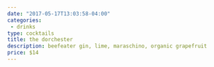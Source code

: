 ```yaml
---
date: "2017-05-17T13:03:58-04:00"
categories:
 - drinks
type: cocktails
title: the dorchester
description: beefeater gin, lime, maraschino, organic grapefruit
price: $14
---
```


